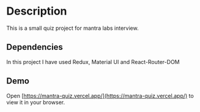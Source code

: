 # Description

This is a small quiz project for mantra labs interview.

## Dependencies

In this project I have used Redux, Material UI and React-Router-DOM


## Demo

Open [https://mantra-quiz.vercel.app/](https://mantra-quiz.vercel.app/) to view it in your browser.